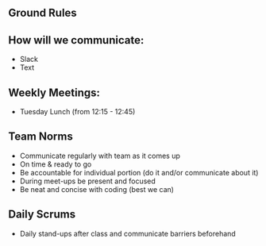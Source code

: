 ## Ground Rules

## How will we communicate:
* Slack
* Text

## Weekly Meetings:
* Tuesday Lunch (from 12:15 - 12:45)

## Team Norms
* Communicate regularly with team as it comes up
* On time & ready to go
* Be accountable for individual portion (do it and/or communicate about it)
* During meet-ups be present and focused
* Be neat and concise with coding (best we can)

## Daily Scrums
* Daily stand-ups after class and communicate barriers beforehand




